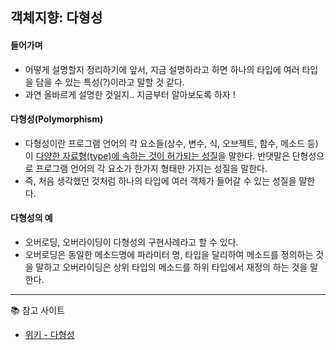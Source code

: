## 객체지향: 다형성

#### <b>들어가며</b>
- 어떻게 설명할지 정리하기에 앞서, 지금 설명하라고 하면 하나의 타입에 여러 타입을 담을 수 있는 특성(?)이라고 말할 것 같다.
- 과연 올바르게 설명한 것일지.. 지금부터 알아보도록 하자 !

#### <b>다형성(Polymorphism)</b>
- 다형성이란 프로그램 언어의 각 요소들(상수, 변수, 식, 오브젝트, 함수, 메소드 등)이 <u>다양한 자료형(type)에 속하는 것이 허가되는 성질</u>을 말한다. 반댓말은 단형성으로 프로그램 언어의 각 요소가 한가지 형태만 가지는 성질을 말한다.
- 즉, 처음 생각했던 것처럼 하나의 타입에 여러 객체가 들어갈 수 있는 성질을 말한다.

#### <b>다형성의 예</b>
- 오버로딩, 오버라이딩이 다형성의 구현사례라고 할 수 있다.
- 오버로딩은 동일한 메소드명에 파라미터 명, 타입을 달리하여 메소드를 정의하는 것을 말하고 오버라이딩은 상위 타입의 메소드를 하위 타입에서 재정의 하는 것을 말한다.


---
📚  참고 사이트
- [위키 - 다형성](https://ko.wikipedia.org/wiki/%EB%8B%A4%ED%98%95%EC%84%B1_(%EC%BB%B4%ED%93%A8%ED%84%B0_%EA%B3%BC%ED%95%99))